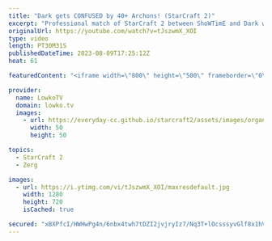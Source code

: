 ```yaml
---
title: "Dark gets CONFUSED by 40+ Archons! (StarCraft 2)"
excerpt: "Professional match of StarCraft 2 between ShoWTimE and Dark where the German Protoss decides to go for Mass Archons in the late game. Rather than focusing on a Sky Toss based army he decides to face off against the Zerg mid game army without making that transition towards the conventional Carrier based"
originalUrl: https://youtube.com/watch?v=tJszwmX_XOI
type: video
length: PT30M31S
publishedDateTime: 2023-08-09T17:25:12Z
heat: 61

featuredContent: "<iframe width=\"800\" height=\"500\" frameborder=\"0\" src=\"https://www.youtube.com/embed/tJszwmX_XOI\" allow=\"accelerometer; autoplay; encrypted-media; gyroscope; picture-in-picture\" allowfullscreen></iframe>"

provider:
  name: LowkoTV
  domain: lowko.tv
  images:
    - url: https://everyday-cc.github.io/starcraft2/assets/images/organizations/lowko.tv-50x50.jpg
      width: 50
      height: 50

topics:
  - StarCraft 2
  - Zerg

images:
  - url: https://i.ytimg.com/vi/tJszwmX_XOI/maxresdefault.jpg
    width: 1280
    height: 720
    isCached: true

secured: "xBXPfcI/HWHwPg4n/6nbx4twh7tDZI2jvjryIz7/Nq3T+lOcsssyvGlf8x1hVNbA6znAmpFdaljya7+trGpmTkbBo/PH96YhDN+y3L4hZWWlynNuwYQo7L5P4ZFdrscdCxNsKHacSu5w9uupVpH10VjKEEORs2XL9wxkBbxMLCkum4HsrtBQ+uBtEwlymWH6Z8ZbezlPTto80J18FIe6cBtPRYxfoUqRDHFQImrwWED+zAWo6YlBmI6+51hbBb7VvsWv/fxgKsGl2fupv6eif7jsie99sKM7CU00Asft0B8hKbiYWcy/S4/8BFmrWucLhHMKoW3492OvBfhhc6nJOuOKi41t3CNJVe0JnqWv9MUClwlB38J37MihGxHkv00JdwpBM2l21TOjgPa9SJ1Ypvqh+Y+5wB2qqzcfpR2YSOJOS4L5UUhQrBklkOx4aDCY;iZK9zPy2Au66aIBD3Gs4KQ=="
---
```


